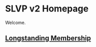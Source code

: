 # SLVP v2 Homepage

Welcome.    

## [Longstanding Membership](https://github.com/SLVPMC/slvpmc.github.io/wiki/Longstanding-Membership)
